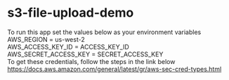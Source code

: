 # s3-file-upload-demo
To run this app set the values below as your environment variables <br />
AWS_REGION = us-west-2 <br />
AWS_ACCESS_KEY_ID = ACCESS_KEY_ID <br />
AWS_SECRET_ACCESS_KEY = SECRET_ACCESS_KEY <br />
To get these credentials, follow the steps in the link below <br />
https://docs.aws.amazon.com/general/latest/gr/aws-sec-cred-types.html
